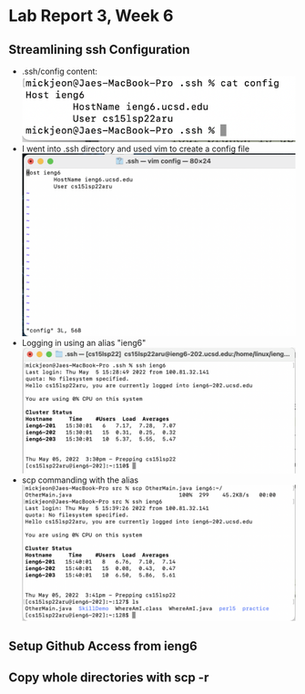 # Lab Report 3, Week 6

## Streamlining ssh Configuration
* .ssh/config content:
![config content](report_3_1_1.png)
* I went into .ssh directory and used vim to create a config file
![vim usage](report_3_1_2.png)
* Logging in using an alias "ieng6"
![alias usage](report_3_1_3.png)
* scp commanding with the alias
![scp alias](report_3_1_4.png)

## Setup Github Access from ieng6

## Copy whole directories with scp -r
